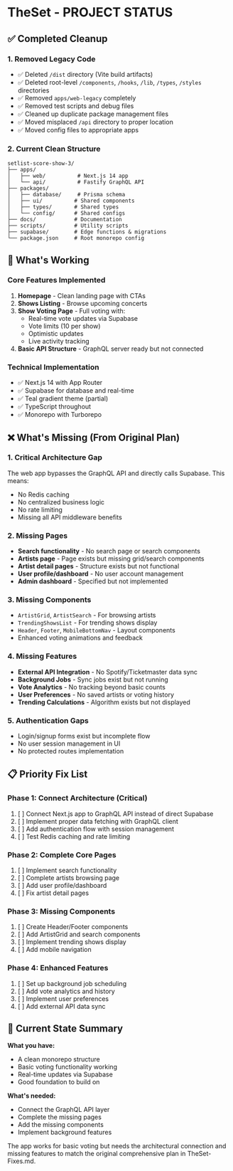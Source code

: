 # **TheSet - PROJECT STATUS**

## **✅ Completed Cleanup**

### **1. Removed Legacy Code**
- ✅ Deleted `/dist` directory (Vite build artifacts)
- ✅ Deleted root-level `/components`, `/hooks`, `/lib`, `/types`, `/styles` directories
- ✅ Removed `apps/web-legacy` completely
- ✅ Removed test scripts and debug files
- ✅ Cleaned up duplicate package management files
- ✅ Moved misplaced `/api` directory to proper location
- ✅ Moved config files to appropriate apps

### **2. Current Clean Structure**
```
setlist-score-show-3/
├── apps/
│   ├── web/          # Next.js 14 app
│   └── api/          # Fastify GraphQL API
├── packages/
│   ├── database/     # Prisma schema
│   ├── ui/          # Shared components
│   ├── types/       # Shared types
│   └── config/      # Shared configs
├── docs/            # Documentation
├── scripts/         # Utility scripts
├── supabase/        # Edge functions & migrations
└── package.json     # Root monorepo config
```

## **🚀 What's Working**

### **Core Features Implemented**
1. **Homepage** - Clean landing page with CTAs
2. **Shows Listing** - Browse upcoming concerts
3. **Show Voting Page** - Full voting with:
   - Real-time vote updates via Supabase
   - Vote limits (10 per show)
   - Optimistic updates
   - Live activity tracking
4. **Basic API Structure** - GraphQL server ready but not connected

### **Technical Implementation**
- ✅ Next.js 14 with App Router
- ✅ Supabase for database and real-time
- ✅ Teal gradient theme (partial)
- ✅ TypeScript throughout
- ✅ Monorepo with Turborepo

## **❌ What's Missing (From Original Plan)**

### **1. Critical Architecture Gap**
The web app bypasses the GraphQL API and directly calls Supabase. This means:
- No Redis caching
- No centralized business logic
- No rate limiting
- Missing all API middleware benefits

### **2. Missing Pages**
- **Search functionality** - No search page or search components
- **Artists page** - Page exists but missing grid/search components
- **Artist detail pages** - Structure exists but not functional
- **User profile/dashboard** - No user account management
- **Admin dashboard** - Specified but not implemented

### **3. Missing Components**
- `ArtistGrid`, `ArtistSearch` - For browsing artists
- `TrendingShowsList` - For trending shows display
- `Header`, `Footer`, `MobileBottomNav` - Layout components
- Enhanced voting animations and feedback

### **4. Missing Features**
- **External API Integration** - No Spotify/Ticketmaster data sync
- **Background Jobs** - Sync jobs exist but not running
- **Vote Analytics** - No tracking beyond basic counts
- **User Preferences** - No saved artists or voting history
- **Trending Calculations** - Algorithm exists but not displayed

### **5. Authentication Gaps**
- Login/signup forms exist but incomplete flow
- No user session management in UI
- No protected routes implementation

## **📋 Priority Fix List**

### **Phase 1: Connect Architecture (Critical)**
1. [ ] Connect Next.js app to GraphQL API instead of direct Supabase
2. [ ] Implement proper data fetching with GraphQL client
3. [ ] Add authentication flow with session management
4. [ ] Test Redis caching and rate limiting

### **Phase 2: Complete Core Pages**
1. [ ] Implement search functionality
2. [ ] Complete artists browsing page
3. [ ] Add user profile/dashboard
4. [ ] Fix artist detail pages

### **Phase 3: Missing Components**
1. [ ] Create Header/Footer components
2. [ ] Add ArtistGrid and search components  
3. [ ] Implement trending shows display
4. [ ] Add mobile navigation

### **Phase 4: Enhanced Features**
1. [ ] Set up background job scheduling
2. [ ] Add vote analytics and history
3. [ ] Implement user preferences
4. [ ] Add external API data sync

## **🎯 Current State Summary**

**What you have:**
- A clean monorepo structure
- Basic voting functionality working
- Real-time updates via Supabase
- Good foundation to build on

**What's needed:**
- Connect the GraphQL API layer
- Complete the missing pages
- Add the missing components
- Implement background features

The app works for basic voting but needs the architectural connection and missing features to match the original comprehensive plan in TheSet-Fixes.md.